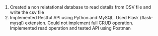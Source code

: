 1. Created a non relatational database to read details from CSV file and write the csv file
2. Implemented Restful API using Python and MySQL. Used Flask (flask-mysql) extension. Could not implement full CRUD operation. Implemented read operation and tested API using Postman
